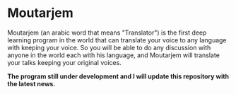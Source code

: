 # Moutarjem
Moutarjem (an arabic word that means "Translator") is the first deep learning program in the world that can translate your voice to any language with keeping your voice.
So you will be able to do any discussion with anyone in the world each with his language, and Moutarjem will translate your talks keeping your original voices.

**The program still under development and I will update this repository with the latest news.**

